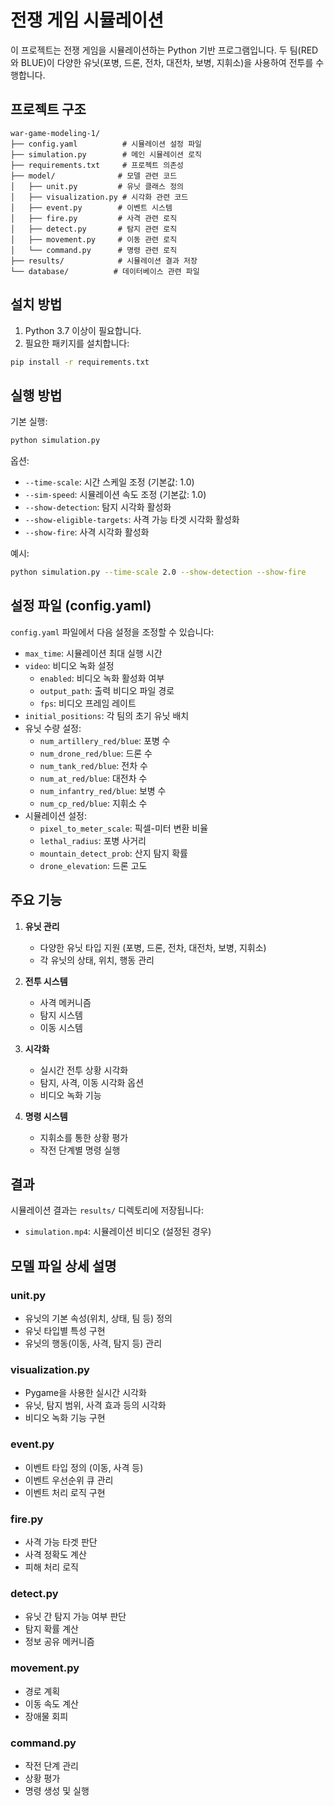 # 전쟁 게임 시뮬레이션

이 프로젝트는 전쟁 게임을 시뮬레이션하는 Python 기반 프로그램입니다. 두 팀(RED와 BLUE)이 다양한 유닛(포병, 드론, 전차, 대전차, 보병, 지휘소)을 사용하여 전투를 수행합니다.

## 프로젝트 구조

```
war-game-modeling-1/
├── config.yaml          # 시뮬레이션 설정 파일
├── simulation.py        # 메인 시뮬레이션 로직
├── requirements.txt     # 프로젝트 의존성
├── model/              # 모델 관련 코드
│   ├── unit.py         # 유닛 클래스 정의
│   ├── visualization.py # 시각화 관련 코드
│   ├── event.py        # 이벤트 시스템
│   ├── fire.py         # 사격 관련 로직
│   ├── detect.py       # 탐지 관련 로직
│   ├── movement.py     # 이동 관련 로직
│   └── command.py      # 명령 관련 로직
├── results/            # 시뮬레이션 결과 저장
└── database/          # 데이터베이스 관련 파일
```

## 설치 방법

1. Python 3.7 이상이 필요합니다.
2. 필요한 패키지를 설치합니다:
```bash
pip install -r requirements.txt
```

## 실행 방법

기본 실행:
```bash
python simulation.py
```

옵션:
- `--time-scale`: 시간 스케일 조정 (기본값: 1.0)
- `--sim-speed`: 시뮬레이션 속도 조정 (기본값: 1.0)
- `--show-detection`: 탐지 시각화 활성화
- `--show-eligible-targets`: 사격 가능 타겟 시각화 활성화
- `--show-fire`: 사격 시각화 활성화

예시:
```bash
python simulation.py --time-scale 2.0 --show-detection --show-fire
```

## 설정 파일 (config.yaml)

`config.yaml` 파일에서 다음 설정을 조정할 수 있습니다:

- `max_time`: 시뮬레이션 최대 실행 시간
- `video`: 비디오 녹화 설정
  - `enabled`: 비디오 녹화 활성화 여부
  - `output_path`: 출력 비디오 파일 경로
  - `fps`: 비디오 프레임 레이트
- `initial_positions`: 각 팀의 초기 유닛 배치
- 유닛 수량 설정:
  - `num_artillery_red/blue`: 포병 수
  - `num_drone_red/blue`: 드론 수
  - `num_tank_red/blue`: 전차 수
  - `num_at_red/blue`: 대전차 수
  - `num_infantry_red/blue`: 보병 수
  - `num_cp_red/blue`: 지휘소 수
- 시뮬레이션 설정:
  - `pixel_to_meter_scale`: 픽셀-미터 변환 비율
  - `lethal_radius`: 포병 사거리
  - `mountain_detect_prob`: 산지 탐지 확률
  - `drone_elevation`: 드론 고도

## 주요 기능

1. **유닛 관리**
   - 다양한 유닛 타입 지원 (포병, 드론, 전차, 대전차, 보병, 지휘소)
   - 각 유닛의 상태, 위치, 행동 관리

2. **전투 시스템**
   - 사격 메커니즘
   - 탐지 시스템
   - 이동 시스템

3. **시각화**
   - 실시간 전투 상황 시각화
   - 탐지, 사격, 이동 시각화 옵션
   - 비디오 녹화 기능

4. **명령 시스템**
   - 지휘소를 통한 상황 평가
   - 작전 단계별 명령 실행

## 결과

시뮬레이션 결과는 `results/` 디렉토리에 저장됩니다:
- `simulation.mp4`: 시뮬레이션 비디오 (설정된 경우)

## 모델 파일 상세 설명

### unit.py
- 유닛의 기본 속성(위치, 상태, 팀 등) 정의
- 유닛 타입별 특성 구현
- 유닛의 행동(이동, 사격, 탐지 등) 관리

### visualization.py
- Pygame을 사용한 실시간 시각화
- 유닛, 탐지 범위, 사격 효과 등의 시각화
- 비디오 녹화 기능 구현

### event.py
- 이벤트 타입 정의 (이동, 사격 등)
- 이벤트 우선순위 큐 관리
- 이벤트 처리 로직 구현

### fire.py
- 사격 가능 타겟 판단
- 사격 정확도 계산
- 피해 처리 로직

### detect.py
- 유닛 간 탐지 가능 여부 판단
- 탐지 확률 계산
- 정보 공유 메커니즘

### movement.py
- 경로 계획
- 이동 속도 계산
- 장애물 회피

### command.py
- 작전 단계 관리
- 상황 평가
- 명령 생성 및 실행 